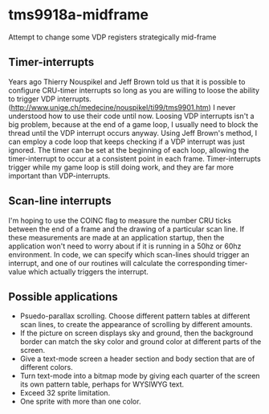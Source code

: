 # tms9918a-midframe
Attempt to change some VDP registers strategically mid-frame

## Timer-interrupts

Years ago Thierry Nouspikel and Jeff Brown told us that it is possible to configure CRU-timer interrupts so long as you are willing to loose the ability to trigger VDP interrupts.
(http://www.unige.ch/medecine/nouspikel/ti99/tms9901.htm)
I never understood how to use their code until now.
Loosing VDP interrupts isn't a big problem, because at the end of a game loop,
I usually need to block the thread until the VDP interrupt occurs anyway.
Using Jeff Brown's method, I can employ a code loop that keeps checking if a VDP interrupt was just ignored.
The timer can be set at the beginning of each loop,
allowing the timer-interrupt to occur at a consistent point in each frame.
Timer-interrupts trigger while my game loop is still doing work, and they are far more important than VDP-interrupts.

## Scan-line interrupts

I'm hoping to use the COINC flag to measure the number CRU ticks between the end of a frame and the drawing of a particular scan line.
If these measurements are made at an application startup,
then the application won't need to worry about if it is running in a 50hz or 60hz environment.
In code, we can specify which scan-lines should trigger an interrupt,
and one of our routines will calculate the corresponding timer-value which actually triggers the interrupt.

## Possible applications

+ Psuedo-parallax scrolling. Choose different pattern tables at different scan lines, to create the appearance of scrolling by different amounts.
+ If the picture on screen displays sky and ground, then the background border can match the sky color and ground color at different parts of the screen.
+ Give a text-mode screen a header section and body section that are of different colors.
+ Turn text-mode into a bitmap mode by giving each quarter of the screen its own pattern table, perhaps for WYSIWYG text.
+ Exceed 32 sprite limitation.
+ One sprite with more than one color.